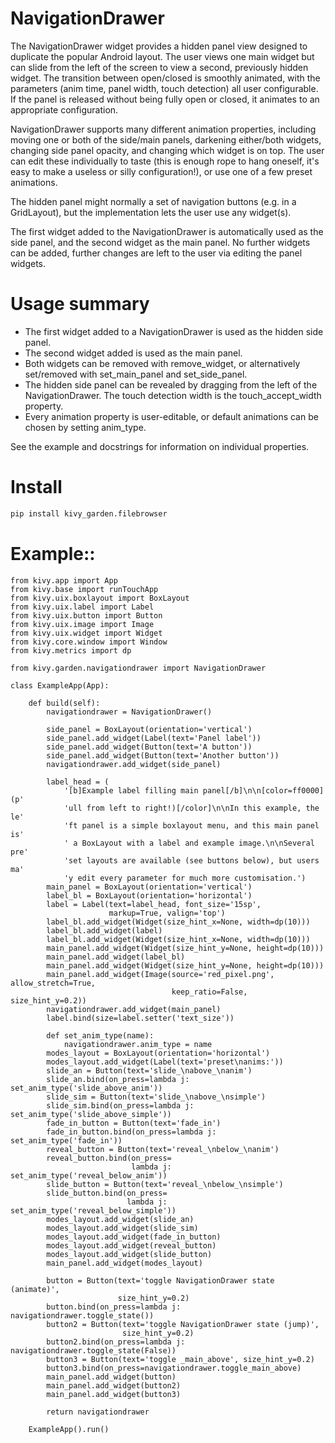 # NavigationDrawer

The NavigationDrawer widget provides a hidden panel view designed to
duplicate the popular Android layout.  The user views one main widget
but can slide from the left of the screen to view a second, previously
hidden widget. The transition between open/closed is smoothly
animated, with the parameters (anim time, panel width, touch
detection) all user configurable. If the panel is released without
being fully open or closed, it animates to an appropriate
configuration.

NavigationDrawer supports many different animation properties,
including moving one or both of the side/main panels, darkening
either/both widgets, changing side panel opacity, and changing which
widget is on top. The user can edit these individually to taste (this
is enough rope to hang oneself, it's easy to make a useless or silly
configuration!), or use one of a few preset animations.

The hidden panel might normally a set of navigation buttons (e.g. in a
GridLayout), but the implementation lets the user use any widget(s).

The first widget added to the NavigationDrawer is automatically used
as the side panel, and the second widget as the main panel. No further
widgets can be added, further changes are left to the user via editing
the panel widgets.

# Usage summary

- The first widget added to a NavigationDrawer is used as the hidden
  side panel.
- The second widget added is used as the main panel.
- Both widgets can be removed with remove_widget, or alternatively
  set/removed with set_main_panel and set_side_panel.
- The hidden side panel can be revealed by dragging from the left of
  the NavigationDrawer. The touch detection width is the
  touch_accept_width property.
- Every animation property is user-editable, or default animations
  can be chosen by setting anim_type.

See the example and docstrings for information on individual properties.

# Install
```sh
pip install kivy_garden.filebrowser
```

# Example::

    from kivy.app import App
    from kivy.base import runTouchApp
    from kivy.uix.boxlayout import BoxLayout
    from kivy.uix.label import Label
    from kivy.uix.button import Button
    from kivy.uix.image import Image
    from kivy.uix.widget import Widget
    from kivy.core.window import Window
    from kivy.metrics import dp

    from kivy.garden.navigationdrawer import NavigationDrawer

    class ExampleApp(App):

        def build(self):
            navigationdrawer = NavigationDrawer()

            side_panel = BoxLayout(orientation='vertical')
            side_panel.add_widget(Label(text='Panel label'))
            side_panel.add_widget(Button(text='A button'))
            side_panel.add_widget(Button(text='Another button'))
            navigationdrawer.add_widget(side_panel)

            label_head = (
                '[b]Example label filling main panel[/b]\n\n[color=ff0000](p'
                'ull from left to right!)[/color]\n\nIn this example, the le'
                'ft panel is a simple boxlayout menu, and this main panel is'
                ' a BoxLayout with a label and example image.\n\nSeveral pre'
                'set layouts are available (see buttons below), but users ma'
                'y edit every parameter for much more customisation.')
            main_panel = BoxLayout(orientation='vertical')
            label_bl = BoxLayout(orientation='horizontal')
            label = Label(text=label_head, font_size='15sp',
                          markup=True, valign='top')
            label_bl.add_widget(Widget(size_hint_x=None, width=dp(10)))
            label_bl.add_widget(label)
            label_bl.add_widget(Widget(size_hint_x=None, width=dp(10)))
            main_panel.add_widget(Widget(size_hint_y=None, height=dp(10)))
            main_panel.add_widget(label_bl)
            main_panel.add_widget(Widget(size_hint_y=None, height=dp(10)))
            main_panel.add_widget(Image(source='red_pixel.png', allow_stretch=True,
                                        keep_ratio=False, size_hint_y=0.2))
            navigationdrawer.add_widget(main_panel)
            label.bind(size=label.setter('text_size'))

            def set_anim_type(name):
                navigationdrawer.anim_type = name
            modes_layout = BoxLayout(orientation='horizontal')
            modes_layout.add_widget(Label(text='preset\nanims:'))
            slide_an = Button(text='slide_\nabove_\nanim')
            slide_an.bind(on_press=lambda j: set_anim_type('slide_above_anim'))
            slide_sim = Button(text='slide_\nabove_\nsimple')
            slide_sim.bind(on_press=lambda j: set_anim_type('slide_above_simple'))
            fade_in_button = Button(text='fade_in')
            fade_in_button.bind(on_press=lambda j: set_anim_type('fade_in'))
            reveal_button = Button(text='reveal_\nbelow_\nanim')
            reveal_button.bind(on_press=
                               lambda j: set_anim_type('reveal_below_anim'))
            slide_button = Button(text='reveal_\nbelow_\nsimple')
            slide_button.bind(on_press=
                              lambda j: set_anim_type('reveal_below_simple'))
            modes_layout.add_widget(slide_an)
            modes_layout.add_widget(slide_sim)
            modes_layout.add_widget(fade_in_button)
            modes_layout.add_widget(reveal_button)
            modes_layout.add_widget(slide_button)
            main_panel.add_widget(modes_layout)

            button = Button(text='toggle NavigationDrawer state (animate)',
                            size_hint_y=0.2)
            button.bind(on_press=lambda j: navigationdrawer.toggle_state())
            button2 = Button(text='toggle NavigationDrawer state (jump)',
                             size_hint_y=0.2)
            button2.bind(on_press=lambda j: navigationdrawer.toggle_state(False))
            button3 = Button(text='toggle _main_above', size_hint_y=0.2)
            button3.bind(on_press=navigationdrawer.toggle_main_above)
            main_panel.add_widget(button)
            main_panel.add_widget(button2)
            main_panel.add_widget(button3)

            return navigationdrawer

        ExampleApp().run()

